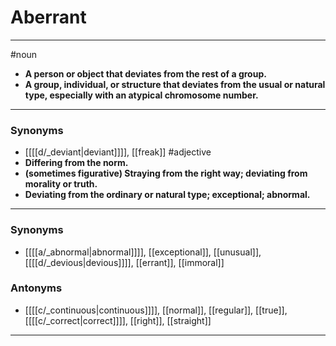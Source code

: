 # Aberrant
---
#noun
- **A person or object that deviates from the rest of a group.**
- **A group, individual, or structure that deviates from the usual or natural type, especially with an atypical chromosome number.**
---
### Synonyms
- [[[[d/_deviant|deviant]]]], [[freak]]
#adjective
- **Differing from the norm.**
- **(sometimes figurative) Straying from the right way; deviating from morality or truth.**
- **Deviating from the ordinary or natural type; exceptional; abnormal.**
---
### Synonyms
- [[[[a/_abnormal|abnormal]]]], [[exceptional]], [[unusual]], [[[[d/_devious|devious]]]], [[errant]], [[immoral]]
### Antonyms
- [[[[c/_continuous|continuous]]]], [[normal]], [[regular]], [[true]], [[[[c/_correct|correct]]]], [[right]], [[straight]]
---
